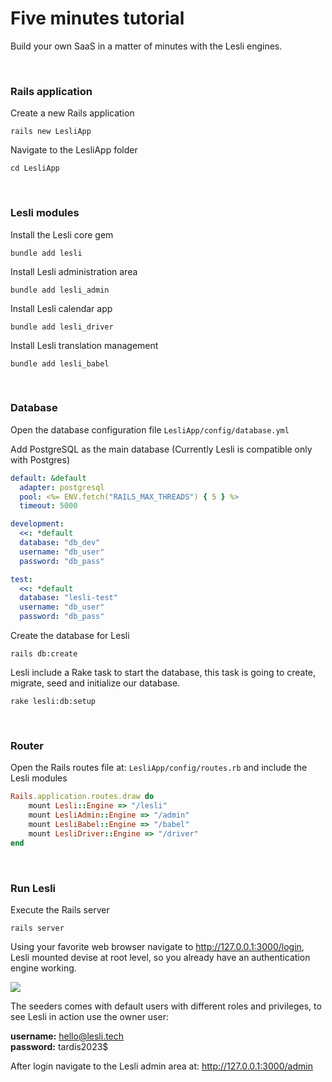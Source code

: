 <script setup>
import Browser from "../.vitepress/components/lesli-browser.vue"
</script>

# Five minutes tutorial
Build your own SaaS in a matter of minutes with the Lesli engines.


<br/>

### Rails application 

Create a new Rails application

```shell
rails new LesliApp
```

Navigate to the LesliApp folder
```shell
cd LesliApp
```


<br/>

### Lesli modules 

Install the Lesli core gem

```shell
bundle add lesli 
```

Install Lesli administration area

```shell
bundle add lesli_admin
```

Install Lesli calendar app

```shell
bundle add lesli_driver
```

Install Lesli translation management

```shell
bundle add lesli_babel
```


<br/>

### Database 

Open the database configuration file
`LesliApp/config/database.yml`

Add PostgreSQL as the main database (Currently Lesli is compatible only with Postgres)
```yml
default: &default
  adapter: postgresql
  pool: <%= ENV.fetch("RAILS_MAX_THREADS") { 5 } %>
  timeout: 5000

development:
  <<: *default
  database: "db_dev"
  username: "db_user"
  password: "db_pass"

test:
  <<: *default
  database: "lesli-test"
  username: "db_user"
  password: "db_pass"
```


Create the database for Lesli

```shell
rails db:create
```

Lesli include a Rake task to start the database, this task is going to create, migrate, seed and initialize our database.

```shell
rake lesli:db:setup
```


<br/>

### Router 

Open the Rails routes file at: `LesliApp/config/routes.rb` and include the Lesli modules

```ruby
Rails.application.routes.draw do
    mount Lesli::Engine => "/lesli"
    mount LesliAdmin::Engine => "/admin"
    mount LesliBabel::Engine => "/babel"
    mount LesliDriver::Engine => "/driver"
end
```


<br/>

### Run Lesli 

Execute the Rails server

```shell
rails server
```

Using your favorite web browser navigate to <a href="http://127.0.0.1:3000" targer="_blank">http://127.0.0.1:3000/login</a>, Lesli mounted devise at root level, so you already have an authentication engine working.

<browser url="login">
    <img src="/images/engines/security/screenshot-login.png">
</browser>

The seeders comes with default users with different roles and privileges, to see Lesli in action use the owner user:

__username:__ hello@lesli.tech <br/>
__password:__ tardis2023$ 


After login navigate to the Lesli admin area at: <a href="http://127.0.0.1:3000/admin" targer="_blank">http://127.0.0.1:3000/admin</a>
